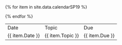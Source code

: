 <table class="feedback">
  <tr class="table-labels">
    <td class="table-label">Date</td>
    <td class="table-label">Topic</td>
    <td class="table-label">Due</td>
  </tr>
 
{% for item in site.data.calendarSP19 %}
  <tr class="feedback-data">
    <td>{{ item.Date }}</td>
    <td>{{ item.Topic }}</td>
    <td>{{ item.Due }}</td>
  </tr>
{% endfor %}
</table>

